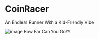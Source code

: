 # CoinRacer
An Endless Runner With a Kid-Friendly Vibe

![image](https://user-images.githubusercontent.com/43393210/131390053-70c583d1-9788-44a1-908a-c41680d2a0e4.png)
How Far Can You Go!?!
